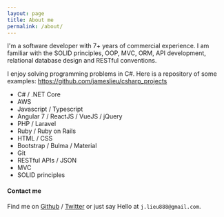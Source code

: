 ```yaml
---
layout: page
title: About me
permalink: /about/
---
```


I'm a software developer with 7+ years of commercial experience. I am familiar with the SOLID principles, OOP, MVC, ORM, API development, relational database design and RESTful conventions.

I enjoy solving programming problems in C#. Here is a repository of some examples:
https://github.com/jameslieu/csharp_projects

- C# / .NET Core
- AWS
- Javascript / Typescript
- Angular 7 / ReactJS / VueJS / jQuery
- PHP / Laravel
- Ruby / Ruby on Rails
- HTML / CSS
- Bootstrap / Bulma / Material
- Git
- RESTful APIs / JSON
- MVC
- SOLID principles


#### Contact me

Find me on [Github][github] / [Twitter][Twitter] or just say Hello at
`j.lieu888@gmail.com`.

[github]: https://github.com/jameslieu
[twitter]: https://twitter.com/J_lieu
